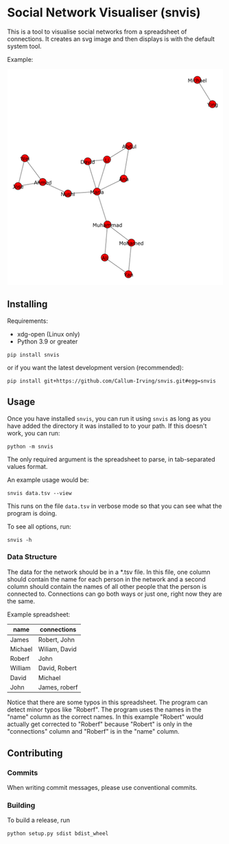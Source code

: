 # Social Network Visualiser (snvis)

This is a tool to visualise social networks from a spreadsheet of connections.
It creates an svg image and then displays is with the default system tool.

Example:

![demo image](example/graph.svg)

## Installing

Requirements:
* xdg-open (Linux only)
* Python 3.9 or greater

```
pip install snvis
```

or if you want the latest development version (recommended):

```
pip install git+https://github.com/Callum-Irving/snvis.git#egg=snvis
```

## Usage

Once you have installed `snvis`, you can run it using `snvis` as long as you
have added the directory it was installed to to your path. If this doesn't work,
you can run:

```
python -m snvis
```

The only required argument is the spreadsheet to parse, in tab-separated values
format.

An example usage would be:

```
snvis data.tsv --view
```

This runs on the file `data.tsv` in verbose mode so that you can see what the
program is doing.

To see all options, run:

```
snvis -h
```

### Data Structure

The data for the network should be in a *.tsv file. In this file, one column
should contain the name for each person in the network and a second column
should contain the names of all other people that the person is connected to.
Connections can go both ways or just one, right now they are the same.

Example spreadsheet:

| name    | connections   |
| -----   | ------------- |
| James   | Robert, John  |
| Michael |	Wiliam, David |
| Roberf  | John          |
| William | David, Robert |
| David   | Michael       |
| John    | James, roberf |

Notice that there are some typos in this spreadsheet. The program can detect
minor typos like "Roberf". The program uses the names in the "name" column as
the correct names. In this example "Robert" would actually get corrected to
"Roberf" because "Robert" is only in the "connections" column and "Roberf" is in
the "name" column.

## Contributing

### Commits

When writing commit messages, please use conventional commits.

### Building

To build a release, run

```
python setup.py sdist bdist_wheel
```
